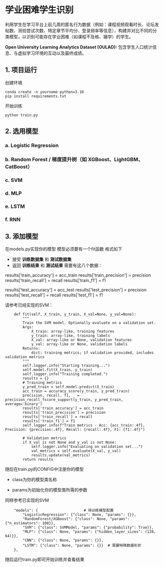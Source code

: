 # 学业困难学生识别

利用学生在学习平台上前几周的匿名行为数据（例如：课程视频观看时长、论坛发帖数、测验尝试次数、特定章节平均分、登录频率等信息），构建并对比不同的分类模型，以识别可能存在学业困难（如课程不及格、辍学）的学生。

**Open University Learning Analytics Dataset (OULAD):** 包含学生人口统计信息、与虚拟学习环境的互动以及最终成绩。

## 1. 项目运行

创建环境

```
conda create -n yourname python=3.10
pip install requirements.txt
```

开始训练

```
python train.py
```

## 2. 选用模型

### a. Logistic Regression

### b. Random Forest / 梯度提升树（如 XGBoost、LightGBM、CatBoost）

### c. SVM

### d. MLP

### e. LSTM

### f. RNN

## 3. 添加模型

在models.py实现你的模型 模型必须要有一个fit函数 格式如下

+ 接受 **训练数据集** 和 **测试数据集**
+ 返回 **训练结果** 和 **测试结果** 需要有这八个数据：

results['train_accuracy'] = acc_train
results['train_precision'] = precision
results['train_recall'] = recall
results['train_f1'] = f1

results['test_accuracy'] = acc_test
results['test_precision'] = precision
results['test_recall'] = recall
results['test_f1'] = f1

请参考已经实现的SVM：

```
    def fit(self, X_train, y_train, X_val=None, y_val=None):
        """
        Train the SVM model. Optionally evaluate on a validation set.
        Args:
            X_train: array-like, training features
            y_train: array-like, training labels
            X_val: array-like or None, validation features
            y_val: array-like or None, validation labels
        Returns:
            dict: training metrics; if validation provided, includes validation metrics
        """
        self.logger.info("Starting training...")
        self.model.fit(X_train, y_train)
        self.logger.info("Training completed.")
        results = {}
        # Training metrics
        y_pred_train = self.model.predict(X_train)
        acc_train = accuracy_score(y_train, y_pred_train)
        precision, recall, f1, _ = precision_recall_fscore_support(y_train, y_pred_train, average='binary')
        results['train_accuracy'] = acc_train
        results['train_precision'] = precision
        results['train_recall'] = recall
        results['train_f1'] = f1
        self.logger.info(f"Train metrics - Acc: {acc_train:.4f}, Precision: {precision:.4f}, Recall: {recall:.4f}, F1: {f1:.4f}")

        # Validation metrics
        if X_val is not None and y_val is not None:
            self.logger.info("Evaluating on validation set...")
            val_metrics = self.evaluate(X_val, y_val)
            results.update(val_metrics)
        return results
```

随后在train.py的CONFIG中注册你的模型

+ class为你的模型类名称

+ params为初始化你的模型类所需的参数

同样参考已实现的SVM

```
    "models": {                     # 待训练模型配置
        "LogisticRegression": {"class": None, "params": {}},
        "RandomForest/XGBoost": {"class": None, "params": {"n_estimators": 100}},
        "SVM": {"class": SVMModel, "params": {"probability": True}},
        "MLP": {"class": None, "params": {"hidden_layer_sizes": (128, 64)}},
        "CNN": {"class": None, "params": {}},
        "LSTM": {"class": None, "params": {}}  # 需要特殊数据形状
    },
```

随后运行train.py即可开始训练并查看结果
